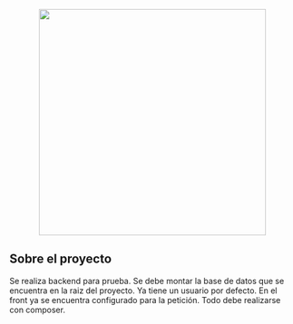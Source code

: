 <p align="center"><a href="https://laravel.com" target="_blank"><img src="https://raw.githubusercontent.com/laravel/art/master/logo-lockup/5%20SVG/2%20CMYK/1%20Full%20Color/laravel-logolockup-cmyk-red.svg" width="400"></a></p>

## Sobre el proyecto

Se realiza backend para prueba. Se debe montar la base de datos que se encuentra en la raiz del proyecto. Ya tiene un usuario por defecto. En el front ya se encuentra configurado para la petición. Todo debe realizarse con composer.
